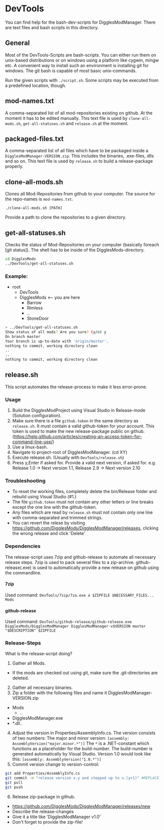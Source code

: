 # DevTools
You can find help for the bash-dev-scripts for DigglesModManager. There are text files and bash scripts in this directory.

## General
Most of the DevTools-Scripts are bash-scripts. You can either run them on unix-based distributions or on windows using a platform like cygwin, mingw etc. A convenient way
to install such an environment is installing git for windows. The git bash is capable of most basic unix-commands.

Run the given scripts with `./script.sh`. Some scripts may be executed from a predefined location, though.

## mod-names.txt
A comma-separated list of all mod-repositories existing on github. At the moment it has to be edited manually. This text file is used
by `clone-all-mods.sh`, `get-all-statuses.sh` and `release.sh` at the moment.

## packaged-files.txt
A comma-separated list of all files which have to be packaged inside a `DigglesModManager-VERSION.zip`. This includes the binaries, .exe-files, dlls and so on.
This text file is used by `release.sh` to build a release-package properly.

## clone-all-mods.sh
Clones all Mod-Repositories from github to your computer. The source for the repo-names is `mod-names.txt`.

`./clone-all-mods.sh [PATH]`

Provide a path to clone the repositories to a given directory.

## get-all-statuses.sh
Checks the status of Mod-Repositories on your computer (basically foreach \[git status\]). The shell has to be inside of the DigglesMods-directory.

```bash
cd DigglesMods
../DevTools/get-all-statuses.sh
```

### Example:
- root
  - DevTools
  - DigglesMods <-- you are here
    - Barrow
    - Rimless
    - ..
    - StoneDoor

```bash
> ../DevTools/get-all-statuses.sh
Show status of all mods? Are you sure? (y/n) y
On branch master
Your branch is up-to-date with 'origin/master'.
nothing to commit, working directory clean
..
..
nothing to commit, working directory clean
```

## release.sh
This script automates the release-process to make it less error-prone.

### Usage

1. Build the DigglesModProject using Visual Studio in Release-mode (Solution configuration).
2. Make sure there is a file `github.token` in the same directory as `release.sh`. It must contain a valid github-token for your account. This token is used to make the new release-package public on github. (https://help.github.com/articles/creating-an-access-token-for-command-line-use/)
2. Use a linux-bash.
3. Navigate to project-root of DigglesModManager. (cd XY)
4. Execute release.sh. (Usually with `DevTools/release.sh`)
5. Press y,Enter if asked for. Provide a valid next version, if asked for. e.g. Release 1.0 -> Next version 1.1, Release 2.9 -> Next version 2.10

### Troubleshooting

 - To reset the working files, completely delete the bin/Release folder and rebuild using Visual Studio (#1.)
 - The file `github.token` must not contain any other letters or line breaks except the one line with the github-token.
 - Any files which are read by `release.sh` must not contain only one line with comma-separated and trimmed strings.
 - You can revert the relese by visiting https://github.com/DigglesMods/DigglesModManager/releases, clicking the wrong release and click 'Delete'

### Dependencies
The release-script uses 7zip and github-release to automate all necessary release steps. 7zip is used to pack several files to a zip-archive. github-release(.exe) is used to automatically provide a new release on github using the commandline.

#### 7zip
Used command:
`DevTools/7zip/7za.exe a $ZIPFILE $NECESSARY_FILES... Mods`

#### github-release
Used command:
`DevTools/github-release/github-release.exe DigglesMods/DigglesModManager DigglesModManager-v$VERSION master "$DESCRIPTION" $ZIPFILE`

### Release-Steps

What is the release-script doing?

1. Gather all Mods.
  - If the mods are checked out using git, make sure the .git-directories are deleted.
2. Gather all necessary binaries.
3. Zip a folder with the following files and name it DigglesModManager-VERSION.zip
  - Mods
    - ..
  - DigglesModManager.exe
  - \*.dll..
4. Adjust the version in Properties/AssemblyInfo.cs. The version consists of two numbers: The major and minor version: `[assembly: AssemblyVersion("major.minor.*")]` The `*` is a .NET-constant which functions as a placeholder for the build-number. The build-number is generated automatically by Visual Studio. Version 1.0 would look like this: `[assembly: AssemblyVersion("1.0.*")]`
5. Commit version change to version-control:
  ```bash
 git add Properties/AssemblyInfo.cs
 git commit -m "release version x.y and stepped up to x.(y+1)" #REPLACE VERSION
 git pull
 git push
  ```
6. Release zip-package in github.
  - https://github.com/DigglesMods/DigglesModManager/releases/new
  - Describe the release-changes
  - Give it a title like 'DigglesModManager v1.0'
  - Don't forget to provide the zip-file!



